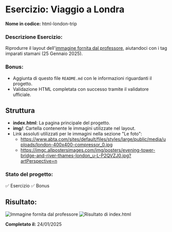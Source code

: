 # Esercizio: Viaggio a Londra
**Nome in codice:** html-london-trip

### Descrizione Esercizio:
Riprodurre il layout dell'[immagine fornita dal professore](https://booleancareers.slack.com/files/U04EUT27BJ4/F089YD6LSQ6/viaggio-londra.jpg), aiutandoci con i tag imparati stamani (25 Gennaio 2025).

### Bonus:
- Aggiunta di questo file `README.md` con le informazioni riguardanti il progetto.
- Validazione HTML completata con successo tramite il validatore ufficiale.

## Struttura
- **index.html**: La pagina principale del progetto.
- **img/**: Cartella contenente le immagini utilizzate nel layout.
- Link assoluti utilizzati per le immagini nella sezione "Le foto":
  - https://www.abta.com/sites/default/files/styles/large/public/media/uploads/london-400x400-compressor_0.jpg
  - https://imgc.allpostersimages.com/img/posters/evening-tower-bridge-and-river-thames-london_u-L-P2QVZJ0.jpg?artPerspective=n

### Stato del progetto:
✅ Esercizio 
✅ Bonus  

## Risultato:
![Immagine fornita dal professore](https://booleancareers.slack.com/files/U04EUT27BJ4/F089YD6LSQ6/viaggio-londra.jpg)
![Risultato di index.html](https://imgur.com/a/rRqqtBi)

**Completato il:** 24/01/2025
